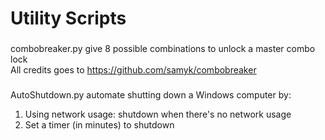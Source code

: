 # Utility Scripts
###
combobreaker.py give 8 possible combinations to unlock a master combo lock   
All credits goes to https://github.com/samyk/combobreaker   
###
AutoShutdown.py automate shutting down a Windows computer by:
1. Using network usage: shutdown when there's no network usage
2. Set a timer (in minutes) to shutdown
